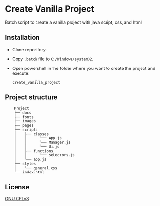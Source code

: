 # Create Vanilla Project

Batch script to create a vanilla project with java script, css, and html.

## Installation

-   Clone repository.
-   Copy `.batch` file to `C:/Windows/system32`.
-   Open powershell in the folder where you want to create the project and execute:

    ```batch
    create_vanilla_project
    ```

## Project structure

```batch
    Project
    ├── docs
    ├── fonts
    ├── images
    ├── pages
    ├── scripts
    │    ├── classes
    │    │      └── App.js
    │    │      └── Manager.js
    │    │      └── Ui.js
    │    ├── functions
    │    │      └── selectors.js
    │    └── app.js
    ├── styles
    │    └── general.css
    └── index.html
```

## License

[GNU GPLv3](https://choosealicense.com/licenses/gpl-3.0/)
